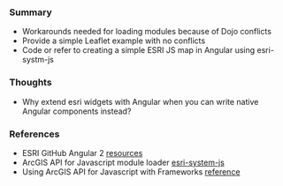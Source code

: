 ### Summary  
* Workarounds needed for loading modules because of Dojo conflicts  
* Provide a simple Leaflet example with no conflicts
* Code or refer to creating a simple ESRI JS map in Angular using esri-systm-js  

### Thoughts  
* Why extend esri widgets with Angular when you can write native Angular components instead?  

### References  
* ESRI GitHub Angular 2 [resources](https://github.com/Esri/angular-esri-map#what-about-angular-2)  
* ArcGIS API for Javascript module loader [esri-system-js](https://github.com/Esri/esri-system-js)  
* Using ArcGIS API for Javascript with Frameworks [reference](https://developers.arcgis.com/javascript/latest/guide/using-frameworks/index.html)  
